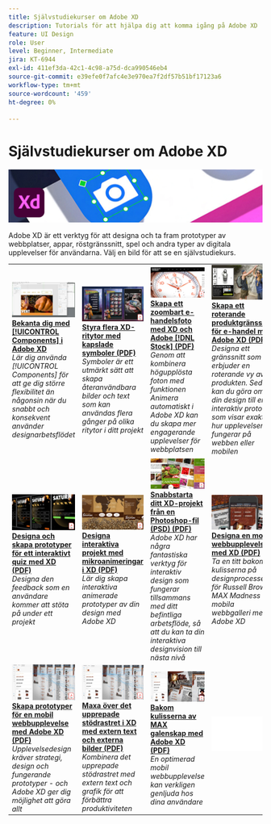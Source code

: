 ```yaml
---
title: Självstudiekurser om Adobe XD
description: Tutorials för att hjälpa dig att komma igång på Adobe XD
feature: UI Design
role: User
level: Beginner, Intermediate
jira: KT-6944
exl-id: 411ef3da-42c1-4c98-a75d-dca990546eb4
source-git-commit: e39efe0f7afc4e3e970ea7f2df57b51bf17123a6
workflow-type: tm+mt
source-wordcount: '459'
ht-degree: 0%

---
```


# Självstudiekurser om Adobe XD

![Bild för Creative Cloud](../assets/XD.jpg)

Adobe XD är ett verktyg för att designa och ta fram prototyper av webbplatser, appar, röstgränssnitt, spel och andra typer av digitala upplevelser för användarna. Välj en bild för att se en självstudiekurs.

<table>
<tr>
 <td>
   <a href="components.md">
      <img alt="Bekanta dig med komponenterna i Adobe XD" src="assets/Componentsxd.jpg" />
   </a>
    <div>
   <a href="components.md"><strong>Bekanta dig med [!UICONTROL Components] i Adobe XD</strong></a>
    </div>
    <em>Lär dig använda [!UICONTROL Components] för att ge dig större flexibilitet än någonsin när du snabbt och konsekvent använder designarbetsflödet</em>
    <br>
  </td>
  <td>
   <a href="assets/ControlMultipleXDArtboardswithNestedSymbols.pdf" target="_blank">
      <img alt="Styra flera XD-ritytor med kapslade symboler" src="assets/ControlMultipleXDArtboardswithNestedSymbols.jpg" />
   </a>
    <div>
   <a href="assets/ControlMultipleXDArtboardswithNestedSymbols.pdf" target="_blank"><strong>Styra flera XD-ritytor med kapslade symboler (PDF)</strong></a>
    </div>
    <em>Symboler är ett utmärkt sätt att skapa återanvändbara bilder och text som kan användas flera gånger på olika ritytor i ditt projekt</em>
    <br>
  </td>
  <td>
   <a href="assets/CreateaZoomableeCommercePhotowithXDandAdobeStock.pdf" target="_blank">
      <img alt="Skapa ett zoombart e-handelsfoto med XD och Adobe [!DNL Stock]" src="assets/CreateaZoomableeCommercePhotowithXDandAdobeStock.jpg" />
   </a>
    <div>
   <a href="assets/CreateaZoomableeCommercePhotowithXDandAdobeStock.pdf" target="_blank"><strong>Skapa ett zoombart e-handelsfoto med XD och Adobe [!DNL Stock] (PDF)</strong></a>
    </div>
    <em>Genom att kombinera högupplösta foton med funktionen Animera automatiskt i Adobe XD kan du skapa mer engagerande upplevelser för webbplatsen</em>
    <br>
  </td>
  <td>
   <a href="assets/CreatingaRotatingProductInterfaceforECommercewithAdobeXD.pdf" target="_blank">
      <img alt="Skapa ett roterande produktgränssnitt för e-handel med Adobe XD" src="assets/CreatingaRotatingProductInterfaceforECommercewithAdobeXD.jpg" />
   </a>
    <div>
   <a href="assets/CreatingaRotatingProductInterfaceforECommercewithAdobeXD.pdf" target="_blank"><strong>Skapa ett roterande produktgränssnitt för e-handel med Adobe XD (PDF)</strong></a>
    </div>
    <em>Designa ett gränssnitt som erbjuder en roterande vy av produkten. Sedan kan du göra om din design till en interaktiv prototyp som visar exakt hur upplevelsen fungerar på webben eller mobilen</em>
    <br>
  </td>
</tr>
<tr>
  <td>
   <a href="assets/DesignandPrototypeanInteractiveQuizwithXD.pdf" target="_blank">
      <img alt="Designa och skapa prototyper till ett interaktivt quiz med XD" src="assets/DesignandPrototypeanInteractiveQuizwithXD.jpg" />
   </a>
    <div>
   <a href="assets/DesignandPrototypeanInteractiveQuizwithXD.pdf" target="_blank"><strong>Designa och skapa prototyper för ett interaktivt quiz med XD (PDF)</strong></a>
    </div>
    <em>Designa den feedback som en användare kommer att stöta på under ett projekt</em>
    <br>
  </td>
  <td>
   <a href="assets/DesignInteractiveProjectswithMicroAnimationsinXD.pdf" target="_blank">
      <img alt="Designa interaktiva projekt med mikroanimeringar i XD" src="assets/DesignInteractiveProjectswithMicroAnimationsinXD.jpg" />
   </a>
    <div>
   <a href="assets/DesignInteractiveProjectswithMicroAnimationsinXD.pdf" target="_blank"><strong>Designa interaktiva projekt med mikroanimeringar i XD (PDF)</strong></a>
    </div>
    <em>Lär dig skapa interaktiva animerade prototyper av din design med Adobe XD</em>
    <br>
  </td>
  <td>
   <a href="assets/JumpstartyourXDProjectfromaPhotoshopFile.pdf" target="_blank">
      <img alt="Snabbstarta ditt XD-projekt från en Photoshop-fil (PSD)" src="assets/JumpstartyourXDProjectfromaPhotoshopFile.jpg" />
   </a>
    <div>
   <a href="assets/JumpstartyourXDProjectfromaPhotoshopFile.pdf" target="_blank"><strong>Snabbstarta ditt XD-projekt från en Photoshop-fil (PSD) (PDF)</strong></a>
    </div>
    <em>Adobe XD har några fantastiska verktyg för interaktiv design som fungerar tillsammans med ditt befintliga arbetsflöde, så att du kan ta din interaktiva designvision till nästa nivå</em>
    <br>
  </td>
  <td>
   <a href="assets/MobileWebExperienceswithXD.pdf" target="_blank">
      <img alt="Designa en mobil webbupplevelse med XD" src="assets/MobileWebExperienceswithXD.jpg" />
   </a>
    <div>
   <a href="assets/MobileWebExperienceswithXD.pdf" target="_blank"><strong>Designa en mobil webbupplevelse med XD (PDF)</strong></a>
    </div>
    <em>Ta en titt bakom kulisserna på designprocessen för Russell Brown MAX Madness mobila webbgalleri med Adobe XD</em>
    <br>
  </td>
</tr>
<tr>
  <td>
   <a href="assets/PrototypeaMobileWebExperiencewithAdobeXD.pdf" target="_blank">
      <img alt="Skapa prototyper för en mobil webbupplevelse med Adobe XD" src="assets/PrototypeaMobileWebExperiencewithAdobeXD.jpg" />
   </a>
    <div>
   <a href="assets/PrototypeaMobileWebExperiencewithAdobeXD.pdf" target="_blank"><strong>Skapa prototyper för en mobil webbupplevelse med Adobe XD (PDF)</strong></a>
    </div>
    <em>Upplevelsedesign kräver strategi, design och fungerande prototyper - och Adobe XD ger dig möjlighet att göra allt</em>
    <br>
  </td>
  <td>
   <a href="assets/PrototypeaMobileWebExperiencewithAdobeXD.pdf" target="_blank">
      <img alt="Maxa det upprepade stödrastret i XD med extern text och externa bilder" src="assets/PrototypeaMobileWebExperiencewithAdobeXD.jpg" />
   </a>
    <div>
   <a href="assets/PrototypeaMobileWebExperiencewithAdobeXD.pdf" target="_blank"><strong>Maxa över det upprepade stödrastret i XD med extern text och externa bilder (PDF)</strong></a>
    </div>
    <em>Kombinera det upprepade stödrastret med extern text och grafik för att förbättra produktiviteten</em>
    <br>
  </td>
  <td>
   <a href="assets/BehindtheScenesofMAXMadnesswithAdobeXD.pdf" target="_blank">
      <img alt="Bakom kulisserna av MAX galenskap med Adobe XD" src="assets/BehindtheScenesofMAXMadnesswithAdobeXD.jpg" />
   </a>
    <div>
   <a href="assets/BehindtheScenesofMAXMadnesswithAdobeXD.pdf" target="_blank"><strong>Bakom kulisserna av MAX galenskap med Adobe XD (PDF)</strong></a>
    </div>
    <em>En optimerad mobil webbupplevelse kan verkligen genljuda hos dina användare</em>
    <br>
  </td>
  <td>
    <img alt="Avgränsare" src="../assets/Whitespacer.png" />
    <div>
    <br>
  </td>
</tr>
</table>
